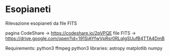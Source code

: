 # Esopianeti
Rilevazione esopianeti da file FITS

pagina CodeShare -> https://codeshare.io/2pVPQE
file FITS -> https://drive.google.com/open?id=191SiAYfwVpRsr0RLqIgSUufB4TTA4DmB

Requirements:
	python3
	ffmpeg
	python3 libraries:
		astropy
		matplotlib
		numpy 
